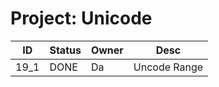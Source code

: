 # Project: Unicode
| ID | Status | Owner | Desc |
|----|--------|--------|-------|
| 19_1  | DONE | Da | Uncode Range |
